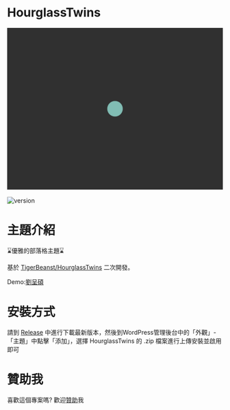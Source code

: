 # HourglassTwins

![](https://github.com/LCS1117/HourglassTwins/blob/master/screenshot.png?raw=true)

![version](https://img.shields.io/badge/version-1.0.2-blue)

# 主題介紹
⌛優雅的部落格主題⌛

基於 [TigerBeanst/HourglassTwins](https://github.com/TigerBeanst/HourglassTwins) 二次開發。

Demo:[劉呈碩](https://stephaneliu.com)

# 安裝方式
請到 [Release](https://github.com/LCS1117/HourglassTwins/releases)
中進行下載最新版本，然後到WordPress管理後台中的「外觀」-「主題」中點擊「添加」，選擇 HourglassTwins 的 .zip 檔案進行上傳安裝並啟用即可

# 贊助我
喜歡這個專案嗎? 歡迎[贊助](https://ko-fi.com/stephaneliu)我

